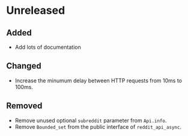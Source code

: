 # Unreleased

## Added

- Add lots of documentation

## Changed

- Increase the minumum delay between HTTP requests from 10ms to 100ms.

## Removed

- Remove unused optional `subreddit` parameter from `Api.info`.
- Remove `Bounded_set` from the public interface of `reddit_api_async`.
